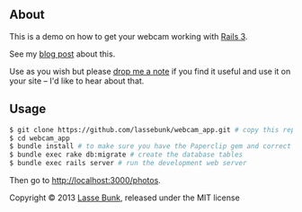 About
-----

This is a demo on how to get your webcam working with [Rails 3](http://rubyonrails.org).

See my [blog post](http://lassebunk.dk/2011/02/19/paperclip-jpegcam-webcam-rails3/) about this.

Use as you wish but please [drop me a note](http://lassebunk.dk/contact/) if you find it useful and use it on your site – I'd like to hear about that.


Usage
-----

```bash
$ git clone https://github.com/lassebunk/webcam_app.git # copy this repository
$ cd webcam_app
$ bundle install # to make sure you have the Paperclip gem and correct version of Rails
$ bundle exec rake db:migrate # create the database tables
$ bundle exec rails server # run the development web server
```

Then go to [http://localhost:3000/photos](http://localhost:3000/photos).

Copyright © 2013 [Lasse Bunk](http://lassebunk.dk), released under the MIT license
